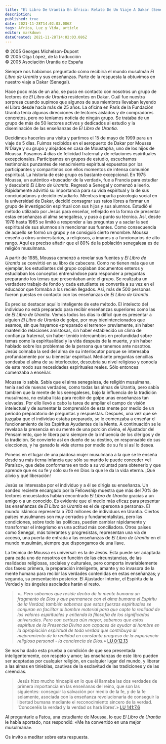 ```yaml
---
title: "El Libro De Urantia En África: Relato De Un Viaje A Dakar (Senegal)"
description: 
published: true
date: 2021-11-28T14:02:03.086Z
tags: Africa, Luz y Vida, article
editor: markdown
dateCreated: 2021-11-28T14:02:03.086Z
---
```


<p class="v-card v-sheet theme--light grey lighten-3 px-2">© 2005 Georges Michelson-Dupont<br>© 2005 Olga López, de la traducción<br>© 2005 Asociación Urantia de España</p>


Siempre nos habíamos preguntado cómo recibiría el mundo musulmán _El Libro de Urantia_ y sus enseñanzas. Parte de la respuesta la obtuvimos en nuestro viaje a Dakar (Senegal).

Hace poco más de un año, se puso en contacto con nosotros un grupo de lectores de _El Libro de Urantia_ residentes en Dakar. Cuál fue nuestra sorpresa cuando supimos que algunos de sus miembros llevaban leyendo el Libro desde hacía más de 25 años. La oficina en París de la Fundación Urantia tenía algunas direcciones de lectores aislados y de compradores concretos, pero no teníamos noticia de ningún grupo. Se trataba de un grupo de más de 50 lectores activos y dedicados al estudio y la diseminación de las enseñanzas de _El Libro de Urantia_.

Decidimos hacerles una visita y partimos el 15 de mayo de 1999 para un viaje de 5 días. Fuimos recibidos en el aeropuerto de Dakar por Moussa N'Diaye y su grupo y alojados en casa de Moustapha, uno de los hijos de Moussa. Pasamos 4 días de felicidad fraternal y de relaciones espirituales excepcionales. Participamos en grupos de estudio, escuchamos testimonios punzantes de renacimiento espiritual expuestos por los participantes y compartimos con ellos momentos de intensa comunión espiritual. La historia de este grupo es bastante excepcional. En 1975 Moussa, un auténtico «buscador de la verdad», fue a Francia para estudiar y descubrió _El Libro de Urantia_. Regresó a Senegal y comenzó a leerlo. Rápidamente advirtió su importancia para su vida espiritual y la de sus conciudadanos y decidió estudiarlo. Mientras impartía psicología social en la universidad de Dakar, decidió consagrar sus ratos libres a formar un grupo de investigación espiritual con sus hijos y sus alumnos. Estudió el método utilizado por Jesús para enseñar, reflejado en la forma de presentar estas enseñanzas al alma senegalesa, y puso a punto su técnica. Así, desde 1978 hasta 1985 se limitó a responder a las preguntas y a saciar la sed espiritual de sus alumnos sin mencionar sus fuentes. Como consecuencia de aquello se formó un grupo $y$ se consiguió cierto renombre. Moussa enseñó a otros universitarios, a religiosos, a imanes y a funcionarios de alto rango. Aquí es preciso añadir que el 80% de la población senegalesa es de religión musulmana.

A partir de 1985, Moussa comenzó a revelar sus fuentes y _El Libro de Urantia_ se convirtió en su libro de cabecera. Como no tienen más que un ejemplar, los estudiantes del grupo copiaban documentos enteros y estudiaban los conceptos entrenándose para responder a preguntas preparando los temas que presentaban ante el grupo. Se realizaba un verdadero trabajo de fondo y cada estudiante se convertía a su vez en el educador que formaba a los recién llegados. Así, más de 500 personas fueron puestas en contacto con las enseñanzas de _El Libro de Urantia_.

Es preciso destacar aquí lo inteligente de este método. El intelecto del individuo no está preparado para recibir enseñanzas superiores como las de _El Libro de Urantia_. Vemos todos los días lo difícil que es presentar a alguien _El Libro de Urantia_ de golpe, por muy bienintencionados que seamos, sin que hayamos «preparado el terreno» previamente, sin haber mantenido relaciones amistosas, sin haber establecido un clima de confianza fraternal, sin haber tenido intercambios en profundidad sobre temas como la espiritualidad y la vida después de la muerte, $y$ sin haber hablado sobre los problemas de la persona que tenemos ante nosotros. Jesús colmaba la sed del alma de su interlocutor porque se interesaba profundamente por su bienestar espiritual. Mediante preguntas sencillas sondeaba el alma de su interlocutor, descubría su nivel religioso y conocía de este modo sus necesidades espirituales reales. Sólo entonces comenzaba a enseñar.

Moussa lo sabía. Sabía que el alma senegalesa, de religión musulmana, tenía sed de nuevas verdades, como todas las almas de Urantia, pero sabía también que la mente de los senegaleses, bajo la influencia de la tradición musulmana, no estaba lista para recibir de golpe unas enseñanzas tan elevadas. Por ello llevó a cabo la tarea de ampliar el campo de visión intelectual y de aumentar la comprensión de esta mente por medio de un período preparatorio de preguntas y respuestas. Después, una vez que se juzgaba que el individuo estaba preparado, se le comenzaba a enseñar el funcionamiento de los Espíritus Ayudantes de la Mente. A continuación se le revelaba la presencia en su mente de una porción divina, el Ajustador del Pensamiento, que le libera para siempre de la influencia de los clérigos y de la tradición. Se convierte así en dueño de su destino, en responsable de sus elecciones, y ha ganado la vida eterna por medio de su fe si así lo desea.

Poneos en el lugar de una piadosa mujer musulmana a la que se le enseña desde su más tierna infancia que sólo su marido le puede conceder «el Paraíso», que debe conformarse en todo a su voluntad para obtenerlo y que aprende que es su fe y sólo su fe en Dios la que le da la vida eterna. ¡Qué alivio y qué liberación!

Jesús se interesaba por el individuo y a él se dirigía su enseñanza. Un sondeo reciente encargado por la Fellowship muestra que más del 70% de lectores encuestados habían encontrado _El Libro de Urantia_ gracias a un amigo o a un conocido. Es evidente que el medio más eficaz para presentar las enseñanzas de _El Libro de Urantia_ es el de «persona a persona». El mundo islámico representa a 700 millones de individuos en Urantia. Ciertos países musulmanes son muy cerrados y fundamentalistas, pero las condiciones, sobre todo las políticas, pueden cambiar rápidamente y transformar el integrismo en una actitud más conciliadora. Otros países como Senegal, más tolerantes y progresistas, representan una vía de acceso, una puerta de entrada a las enseñanzas de _El Libro de Urantia_ en el mundo musulmán, siempre que dispongamos de una llave.

La técnica de Moussa es universal: es la de Jesús. Ésta puede ser adaptada para cada uno de nosotros en función de las circunstancias, de las realidades religiosas, sociales y culturales, pero comporta invariablemente dos fases: primera, la preparación inteligente, amante y no invasora de la mente humana para recibir las verdades contenidas en estas enseñanzas; y segunda, su presentación posterior. El Ajustador Interior, el Espíritu de la Verdad y los ángeles asociados harán el resto.

> «_...Pero sabemos que reside dentro de la mente bumana un fragmento de Dios y que permanece con el alma bumana el Espiritu de la Verdad; también sabemos que estas fuerzas espirituales se conjuran en facilitar al bombre material para que capte la realidad de los valores espirituales y entienda la filosofía de los significados universales. Pero con certeza aún mayor, sabemos que estos espíritus de la Presencia Divina son capaces de ayudar al hombre en la apropiación espiritual de toda verdad que contribuya al mejoramiento de la realidad en constante progreso de la experiencia religiosa personal - la conciencia de Dios._» [LU 0:12.13](/es/The_Urantia_Book/0#p12_13)

Se nos ha dado esta prueba a condición de que sea presentada inteligentemente, con respeto y amor; las enseñanzas de este libro pueden ser aceptadas por cualquier religión, en cualquier lugar del mundo, y liberar a las almas en tinieblas, cautivas de la esclavitud de las tradiciones y de las creencias.

> Jesús hizo mucho hincapié en lo que él llamaba las dos verdades de primera importancia en las enseñanas del reino, que son las siguientes: conseguir la salvación por medio de la fe, y de la fe solamente, asociada con la enseñanza revolucionaria de conseguir la libertad bumana mediante el reconocimiento sincero de la verdad. ‘Conoceréis la verdad y la verdad os hará libres’.» [LU 141:7.6](/es/The_Urantia_Book/141#p7_6)

Al preguntarle a Fatou, una estudiante de Moussa, lo que _El Libro de Urantia_ le había aportado, nos respondió: «Me ha convertido en una mejor musulmana».

Os invito a meditar sobre esta respuesta.